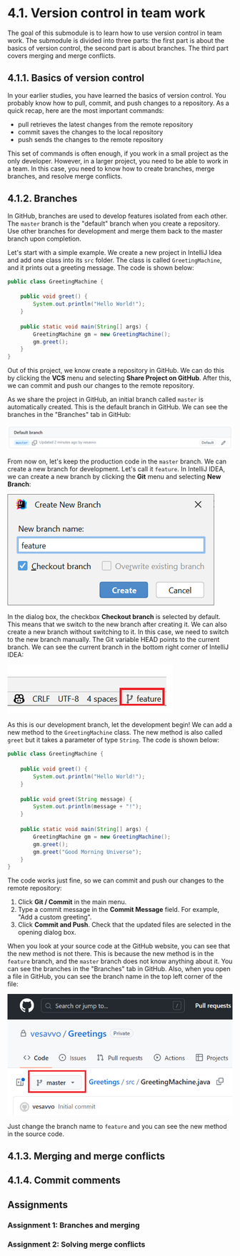 # 4.1. Version control in team work

The goal of this submodule is to learn how to use version control in team work. The submodule is divided into three parts:
the first part is about the basics of version control, the second part is about branches. The third part covers merging and merge conflicts.

## 4.1.1. Basics of version control

In your earlier studies, you have learned the basics of version control. You probably know how to pull, commit, and push changes to a repository. As a quick recap, here are the most important commands:
- pull retrieves the latest changes from the remote repository
- commit saves the changes to the local repository
- push sends the changes to the remote repository

This set of commands is often enough, if you work in a small project as the only developer. However, in a larger project, you need to be able to work in a team. In this case, you need to know how to create branches, merge branches, and resolve merge conflicts.


## 4.1.2. Branches

In GitHub, branches are used to develop features isolated from each other. The `master` branch is the "default" branch when you create a repository. Use other branches for development and merge them back to the master branch upon completion.

Let's start with a simple example. We create a new project in IntelliJ Idea and add one class into its `src` folder. The class is called `GreetingMachine`, and it prints out a greeting message. The code is shown below:

```java
public class GreetingMachine {

    public void greet() {
        System.out.println("Hello World!");
    }

    public static void main(String[] args) {
        GreetingMachine gm = new GreetingMachine();
        gm.greet();
    }
}
```

Out of this project, we know create a repository in GitHub. We can do this by clicking the **VCS** menu and selecting **Share Project on GitHub**. After this, we can commit and push our changes to the remote repository.

As we share the project in GitHub, an initial branch called `master` is automatically created. This is the default branch in GitHub. We can see the branches in the "Branches" tab in GitHub:

![Branches](images/one_branch.png)

From now on, let's keep the production code in the `master` branch. We can create a new branch for development. Let's call it `feature`. In IntelliJ IDEA, we can create a new branch by clicking the **Git** menu and selecting **New Branch**:

![New branch](images/new_feature.png)

In the dialog box, the checkbox **Checkout branch** is selected by default. This means that we switch to the new branch after creating it. We can also create a new branch without switching to it. In this case, we need to switch to the new branch manually. The Git variable HEAD points to the current branch. We can see the current branch in the bottom right corner of IntelliJ IDEA:

![Current branch](images/git_head.png)

As this is our development branch, let the development begin! We can add a new method to the `GreetingMachine` class. The new method is also called `greet` but it takes a parameter of type `String`. The code is shown below:

```java
public class GreetingMachine {

    public void greet() {
        System.out.println("Hello World!");
    }

    public void greet(String message) {
        System.out.println(message + "!");
    }

    public static void main(String[] args) {
        GreetingMachine gm = new GreetingMachine();
        gm.greet();
        gm.greet("Good Morning Universe");
    }
}
```

The code works just fine, so we can commit and push our changes to the remote repository:

1. Click **Git / Commit** in the main menu.
2. Type a commit message in the **Commit Message** field. For example, "Add a custom greeting".
3. Click **Commit and Push**. Check that the updated files are selected in the opening dialog box.

When you look at your source code at the GitHub website, you can see that the new method is not there. This is because the new method is in the `feature` branch, and the `master` branch does not know anything about it. You can see the branches in the "Branches" tab in GitHub. Also, when you open a file in GitHub, you can see the branch name in the top left corner of the file:

![Branch name](images/git_branch_selector.png)

Just change the branch name to `feature` and you can see the new method in the source code.





## 4.1.3. Merging and merge conflicts

## 4.1.4. Commit comments




## Assignments

### Assignment 1: Branches and merging

### Assignment 2: Solving merge conflicts